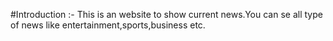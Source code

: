 #Introduction :-
This is an website to show current news.You can se all type of news like entertainment,sports,business etc.
  

